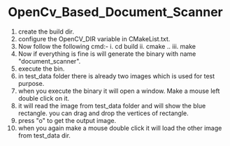 # OpenCv_Based_Document_Scanner

1. create the build dir.
2. configure the OpenCV_DIR variable in CMakeList.txt.
3. Now follow the following cmd:-
     i. cd build
    ii. cmake ..
   iii. make
4. Now if everything is fine is will generate the binary with name "document_scanner".
5. execute the bin.
6. in test_data folder there is already two images which is used for test purpose.
7. when you execute the binary it will open a window. Make a mouse left double click on it.
8. it will read the image from test_data folder and will show the blue rectangle. you can drag and drop the vertices of rectangle.
9. press "o" to get the output image.
10. when you again make a mouse double click it will load the other image from test_data dir.
